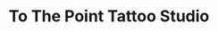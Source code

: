 ---
title: "To The Point Tattoo Studio"
url: /crestwood/to-the-point-tattoo-studio/
shop: tattoo
---